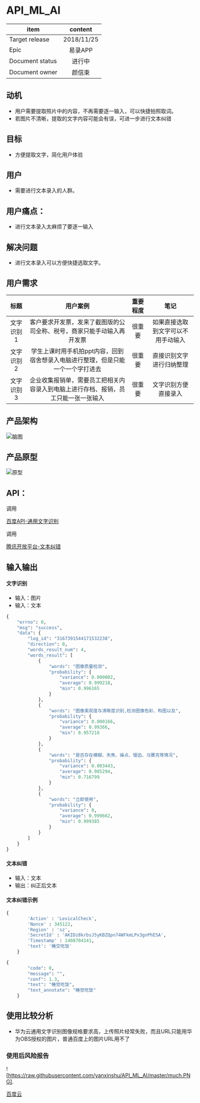 # API_ML_AI

item|content
--|:--:
Target release|2018/11/25
Epic| 易录APP
Document status|进行中
Document owner|颜信束


## 动机
* 用户需要提取照片中的内容，不再需要逐一输入，可以快捷拍照取词。
* 若图片不清晰，提取的文字内容可能会有误，可进一步进行文本纠错

## 目标
* 方便提取文字，简化用户体验

## 用户
* 需要进行文本录入的人群。

## 用户痛点：
* 进行文本录入太麻烦了要逐一输入

## 解决问题
* 进行文本录入可以方便快捷选取文字。

## 用户需求
标题|用户案例|重要程度|笔记
:--:|:--:|:--:|:--:
文字识别1|客户要求开发票，发来了截图版的公司全称、税号，商家只能手动输入再开发票|很重要|如果直接选取到文字可以不用手动输入
文字识别2|学生上课时用手机拍ppt内容，回到宿舍想录入电脑进行整理，但是只能一个一个字打进去|很重要|直接识别文字进行归纳整理
文字识别3|企业收集报销单，需要员工把相关内容录入到电脑上进行存档、报销，员工只能一张一张输入|很重要|文字识别方便直接录入


## 产品架构
<p><img src="https://image.ipaiban.com/upload-ueditor-image-20181130-1543567717832012429.png" alt="脑图" title="" /></p>

## 产品原型
<p><img src="https://image.ipaiban.com/upload-ueditor-image-20181201-1543628678892097680.png" alt="原型" title="" /></p>



## API：
调用<p><a href="http://ai.baidu.com/tech/ocr/general">百度API-通用文字识别</a></p>
调用<p><a href="http://wiki.open.qq.com/wiki/%E7%BA%A0%E9%94%99API">腾讯开放平台-文本纠错</a></p>

## 输入输出

#### 文字识别
* 输入：图片
* 输入：文本

```python
{
	"errno": 0,
	"msg": "success",
	"data": {
		"log_id": "3167391544171532238",
		"direction": 0,
		"words_result_num": 4,
		"words_result": [
			{
				"words": "图像质量检测",
				"probability": {
					"variance": 0.000002,
					"average": 0.999218,
					"min": 0.996165
				}
			},
			{
				"words": "图像美观度与清晰度识别,检测图像色彩、构图以及",
				"probability": {
					"variance": 0.000166,
					"average": 0.99366,
					"min": 0.957218
				}
			},
			{
				"words": "是否存在模糊、失焦、噪点、锯齿、马賽克等情况",
				"probability": {
					"variance": 0.003443,
					"average": 0.985294,
					"min": 0.716799
				}
			},
			{
				"words": "立即使用",
				"probability": {
					"variance": 0,
					"average": 0.999662,
					"min": 0.999385
				}
			}
		]
	}
}
```
#### 文本纠错
* 输入：文本
* 输出：纠正后文本
#### 文本纠错示例
``` python
{
        'Action' : 'LexicalCheck',
        'Nonce' : 345122,
        'Region' : 'sz',
        'SecretId' : 'AKIDz8krbsJ5yKBZQpn74WFkmLPx3gnPhESA',
        'Timestamp' : 1408704141,
        'text': '睡交吃饭'
    }
```
``` python
{
        "code": 0,
        "message": "",
        "conf": 1.3,
        "text": "睡觉吃饭",
        "text_annotate": "睡觉吃饭"
    }
```
## 使用比较分析
* 华为云通用文字识别图像规格要求高，上传照片经常失败，而且URL只能用华为OBS授权的图片，普通百度上的图片URL用不了

### 使用后风险报告
![https://raw.githubusercontent.com/yanxinshu/API_ML_AI/master/much.PNG].
<p><a href="https://cloud.baidu.com/calculator.html#/ocr/price">百度云</a></p>
